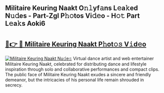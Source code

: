 ## Militaire Keuring Naakt O𝚗𝚕yf𝚊ns L𝚎a𝚔ed N𝚞𝚍es - Part-Zgl P𝚑𝚘tos Vi𝚍𝚎o - H𝚘𝚝 Part L𝚎a𝚔s Aoki6

# <h2><a href="http://kf0zdg1.oniu.top/?m=Militaire+Keuring+Naakt">🔗👉 🔴 Militaire Keuring Naakt P𝚑ot𝚘𝚜 V𝚒d𝚎o</a></h2>

[![Militaire Keuring Naakt Nu𝚍e𝚜](https://i.imgur.com/0qMVB7G.gif)](http://kf0zdg1.oniu.top/?m=Militaire+Keuring+Naakt)
Virtual dance artist and web entertainer Militaire Keuring Naakt, celebrated for distributing dance and lifestyle inspiration through solo and collaborative performances and compact clips. The public face of Militaire Keuring Naakt exudes a sincere and friendly demeanor, but the intricacies of his personal life remain shrouded in secrecy.  

